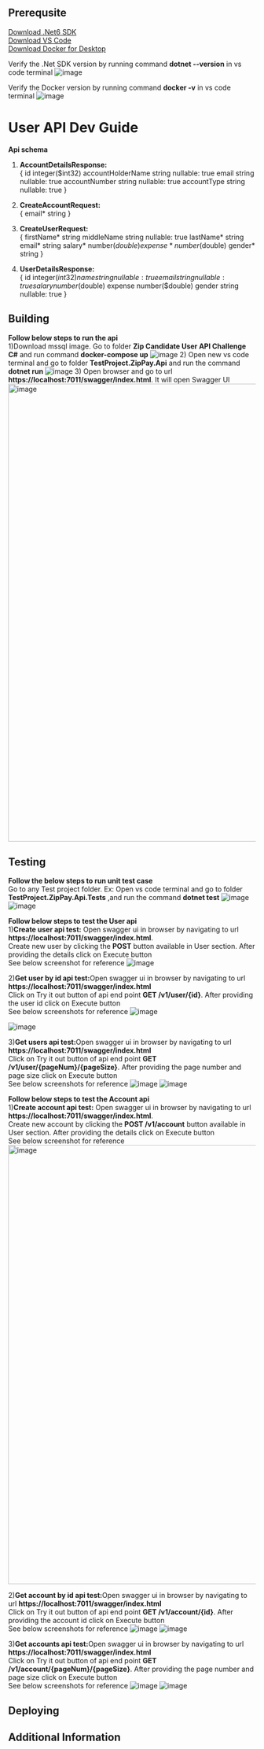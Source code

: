 ## Prerequsite
[Download .Net6 SDK](https://dotnet.microsoft.com/en-us/download/dotnet/6.0)<br/>
[Download VS Code](https://code.visualstudio.com/download)<br/>
[Download Docker for Desktop](https://www.docker.com/products/docker-desktop/)<br/>

Verify the .Net SDK version by running command <b>dotnet --version</b> in vs code terminal
![image](https://user-images.githubusercontent.com/18566830/204452374-9557417a-76c1-482d-adce-4be6bd108092.png)

Verify the Docker version by running command <b> docker -v</b> in vs code terminal
![image](https://user-images.githubusercontent.com/18566830/204451979-d1579c03-117c-434e-be12-50d5e5195971.png)

# User API Dev Guide
<b>Api schema</b><br>
1) <b>AccountDetailsResponse:</b><br>
{
      id	integer($int32)
      accountHolderName	string
      nullable: true
      email	string
      nullable: true
      accountNumber	string
      nullable: true
      accountType	string
      nullable: true
  }
  
2) <b>CreateAccountRequest:</b><br>
{
    email*	string
}

3) <b>CreateUserRequest:</b><br>
{
    firstName*	string
    middleName	string
    nullable: true
    lastName*	string
    email*	string
    salary*	number($double)
    expense*	number($double)
    gender*	string
}

4) <b>UserDetailsResponse:</b><br>
{
    id	integer($int32)
    name	string
    nullable: true
    email	string
    nullable: true
    salary	number($double)
    expense	number($double)
    gender	string
    nullable: true
}
## Building
<b>Follow below steps to run the api</b> <br>
1)Download mssql image. Go to folder <b>Zip Candidate User API Challenge C#</b> and run command <b>docker-compose up</b>
  ![image](https://user-images.githubusercontent.com/18566830/204466700-219a9e75-4cf3-4b32-9a1a-9e93e87414da.png)
2) Open new vs code terminal and go to folder <b>TestProject.ZipPay.Api</b> and run the command <b>dotnet run</b>
  ![image](https://user-images.githubusercontent.com/18566830/204467312-3a8d28d5-65fb-413b-b93b-a79503f8e611.png)
3) Open browser and go to url <b>https://localhost:7011/swagger/index.html</b>. It will open Swagger UI
   <img width="931" alt="image" src="https://user-images.githubusercontent.com/18566830/204467743-cc388a8b-3372-4e3d-8d4c-2fb9c6533dcf.png">

## Testing
<b>Follow the below steps to run unit test case</b> <br>
Go to any Test project folder. Ex: Open vs code terminal and go to folder <b>TestProject.ZipPay.Api.Tests</b> ,and run the command <b>dotnet test</b> 
![image](https://user-images.githubusercontent.com/18566830/204468488-af464b98-9ad0-47f7-9a83-cf37506c4073.png)
![image](https://user-images.githubusercontent.com/18566830/204469045-87197f4e-f6b9-434e-8939-91e77e0ac462.png)

<b>Follow below steps to test the User api</b> <br>
1)<b>Create user api test:</b> Open swagger ui in browser by navigating to url <b>https://localhost:7011/swagger/index.html</b>.<br> Create new user by clicking the <b>POST</b> button available in User section. After providing the details click on Execute button <br>
See below screenshot for reference
 ![image](https://user-images.githubusercontent.com/18566830/204472194-fd7a3743-ba6d-4c79-9606-3aabf9a817d6.png)
 
 2)<b>Get user by id api test:</b>Open swagger ui in browser by navigating to url <b>https://localhost:7011/swagger/index.html</b><br>
  Click on Try it out button of api end point <b>GET /v1/user/{id}</b>. After providing the user id click on Execute button <br>
  See below screenshots for reference
  ![image](https://user-images.githubusercontent.com/18566830/204474793-75d79012-415f-4145-8d2f-edec6217cdde.png)

  ![image](https://user-images.githubusercontent.com/18566830/204474565-be956b0b-d557-4aa0-a925-6ecfb288d6f9.png)

  3)<b>Get users api test:</b>Open swagger ui in browser by navigating to url <b>https://localhost:7011/swagger/index.html</b><br>
  Click on Try it out button of api end point <b>GET /v1/user/{pageNum}/{pageSize}</b>. After providing the page number and page size click on Execute button <br>
  See below screenshots for reference
  ![image](https://user-images.githubusercontent.com/18566830/204475829-756eab4b-93ef-4c3a-8632-26004d49cf5f.png)
  ![image](https://user-images.githubusercontent.com/18566830/204475968-68c0bf84-f6e1-4356-9cdc-6a6dcc18d39c.png)

<b>Follow below steps to test the Account api</b> <br>
1)<b>Create account api test:</b> Open swagger ui in browser by navigating to url <b>https://localhost:7011/swagger/index.html</b>.<br> Create new account by clicking the <b>POST /v1/account</b> button available in User section. After providing the details click on Execute button <br>
See below screenshot for reference
<img width="893" alt="image" src="https://user-images.githubusercontent.com/18566830/204498609-d24e41a9-b3d5-471c-b90a-44912872104d.png">

 2)<b>Get account by id api test:</b>Open swagger ui in browser by navigating to url <b>https://localhost:7011/swagger/index.html</b><br>
  Click on Try it out button of api end point <b>GET /v1/account/{id}</b>. After providing the account id click on Execute button <br>
  See below screenshots for reference
  ![image](https://user-images.githubusercontent.com/18566830/204499169-e162bd72-82d6-4732-bd9c-c28367a11739.png)
  ![image](https://user-images.githubusercontent.com/18566830/204500180-02c06469-8d04-4160-887d-325e7766cbaa.png)

3)<b>Get accounts api test:</b>Open swagger ui in browser by navigating to url <b>https://localhost:7011/swagger/index.html</b><br>
  Click on Try it out button of api end point <b>GET /v1/account/{pageNum}/{pageSize}</b>. After providing the page number and page size click on Execute button <br>
  See below screenshots for reference
  ![image](https://user-images.githubusercontent.com/18566830/204500776-6924959a-22be-42a3-8ae3-56e814e0d5ee.png)
  ![image](https://user-images.githubusercontent.com/18566830/204500948-22b319a2-714e-462f-8eff-bcf0ba370c1b.png)

## Deploying

## Additional Information
